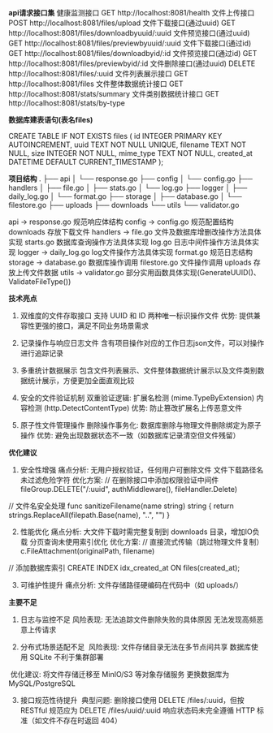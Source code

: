 **api请求接口集**
 健康监测接口
 GET http://localhost:8081/health
 文件上传接口
 POST http://localhost:8081/files/upload
 文件下载接口(通过uuid)
 GET http://localhost:8081/files/downloadbyuuid/:uuid
 文件预览接口(通过uuid)
 GET http://localhost:8081/files/previewbyuuid/:uuid
 文件下载接口(通过id)
 GET http://localhost:8081/files/downloadbyid/:id
 文件预览接口(通过id)
 GET http://localhost:8081/files/previewbyid/:id
 文件删除接口(通过uuid)
 DELETE http://localhost:8081/files/:uuid
 文件列表展示接口
 GET http://localhost:8081/files
 文件整体数据统计接口
 GET http://localhost:8081/stats/summary
 文件类别数据统计接口
 GET http://localhost:8081/stats/by-type


**数据库建表语句(表名files)**

CREATE TABLE IF NOT EXISTS files (
    id INTEGER PRIMARY KEY AUTOINCREMENT,
    uuid TEXT NOT NULL UNIQUE,
    filename TEXT NOT NULL,
    size INTEGER NOT NULL,
    mime_type TEXT NOT NULL,
    created_at DATETIME DEFAULT CURRENT_TIMESTAMP
);


**项目结构**
.
├── api
│   └── response.go
├── config
│   └── config.go
├── handlers
│   ├── file.go
│   ├── stats.go
│   └── log.go
├── logger
│   ├── daily_log.go
│   └── format.go
├── storage
│   ├── database.go
│   └── filestore.go
├── uploads
├── downloads
└── utils
    └── validator.go

 api -> response.go 规范响应体结构
 config -> config.go 规范配置结构
 downloads 存放下载文件
 handlers -> file.go 文件及数据库增删改操作方法具体实现 
             starts.go 数据库查询操作方法具体实现 
             log.go 日志中间件操作方法具体实现
 logger -> daily_log.go log文件操作方法具体实现 
           format.go 规范日志结构
 storage -> database.go 数据库操作调用 
            filestore.go 文件操作调用
 uploads 存放上传文件数据
 utils -> validator.go 部分实用函数具体实现(GenerateUUID()、ValidateFileType())


**技术亮点**
1. ​​双维度的文件存取接口​​
支持 ​​UUID​​ 和 ​​ID​​ 两种唯一标识操作文件
​​优势​​: 提供兼容性更强的接口，满足不同业务场景需求

2. 记录操作与响应日志文件
含有项目操作对应的工作日志json文件，可以对操作进行追踪记录

3. 多重统计数据展示
包含文件列表展示、文件整体数据统计展示以及文件类别数据统计展示，方便更加全面直观比较

4. ​​安全的文件验证机制​​
​​双重验证逻辑​​:
扩展名检测 (mime.TypeByExtension)
内容检测 (http.DetectContentType)
​​优势​​: 防止篡改扩展名上传恶意文件

5. ​​原子性文件管理操作​​
​​删除操作事务化​​: 数据库删除与物理文件删除绑定为原子操作
​​优势​​: 避免出现数据状态不一致（如数据库记录清空但文件残留）


**优化建议**
1. ​​安全性增强​​
​​痛点分析​​:
无用户授权验证，任何用户可删除文件
文件下载路径名未过滤危险字符
​​优化方案​​:
// 在删除接口中添加权限验证中间件
 fileGroup.DELETE("/:uuid", authMiddleware(), fileHandler.Delete)

// 文件名安全处理
 func sanitizeFilename(name string) string {
    return strings.ReplaceAll(filepath.Base(name), "..", "")
}

2. ​​性能优化​​
​​痛点分析​​:
大文件下载时需完整复制到 downloads 目录，增加IO负载
分页查询未使用索引优化
​​优化方案​​:
// 直接流式传输（跳过物理文件复制）
 c.FileAttachment(originalPath, filename)

// 添加数据库索引
 CREATE INDEX idx_created_at ON files(created_at);

3. ​​可维护性提升​​
​​痛点分析​​:
文件存储路径硬编码在代码中（如 uploads/）


**主要不足**
1. ​​日志与监控不足​​
 ​​风险表现​​:
无法追踪文件删除失败的具体原因
 无法发现高频恶意上传请求

2. ​​分布式场景适配不足​​
​ ​风险表现​​:
文件存储目录无法在多节点间共享
 数据库使用 SQLite 不利于集群部署

​ ​优化建议​​:
将文件存储迁移至 ​​MinIO/S3​​ 等对象存储服务
 更换数据库为 ​​MySQL/PostgreSQL​​

3. ​​接口规范性待提升​​
​ ​典型问题​​:
删除接口使用 DELETE /files/:uuid，但按 RESTful 规范应为 DELETE /files/uuid/:uuid
 响应状态码未完全遵循 HTTP 标准（如文件不存在时返回 404）
